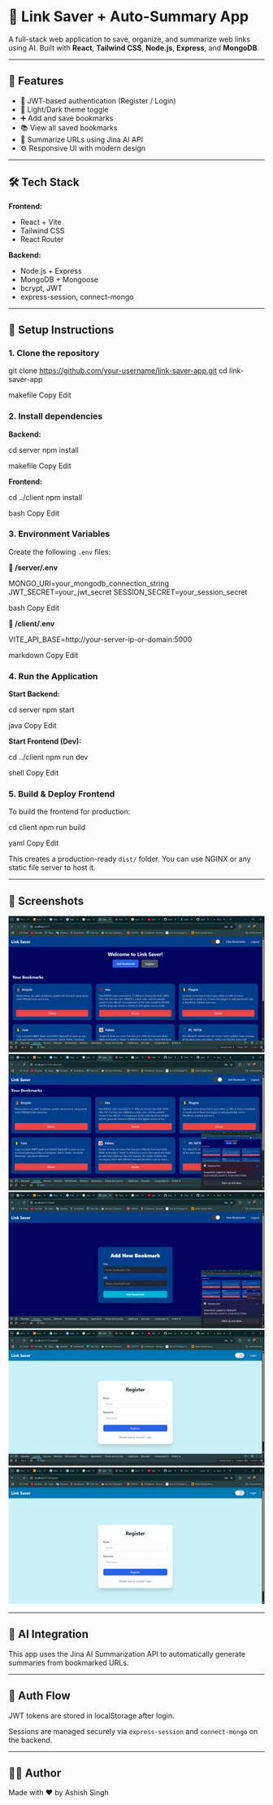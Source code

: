 # 🔖 Link Saver + Auto-Summary App

A full-stack web application to save, organize, and summarize web links using AI. Built with **React**, **Tailwind CSS**, **Node.js**, **Express**, and **MongoDB**.

---

## 🌟 Features

- 🔐 JWT-based authentication (Register / Login)
- 🌙 Light/Dark theme toggle
- ➕ Add and save bookmarks
- 📚 View all saved bookmarks
- 🤖 Summarize URLs using Jina AI API
- ⚙️ Responsive UI with modern design

---

## 🛠️ Tech Stack

**Frontend:**
- React + Vite
- Tailwind CSS
- React Router

**Backend:**
- Node.js + Express
- MongoDB + Mongoose
- bcrypt, JWT
- express-session, connect-mongo

---

## 🚀 Setup Instructions

### 1. Clone the repository

git clone https://github.com/your-username/link-saver-app.git
cd link-saver-app

makefile
Copy
Edit

### 2. Install dependencies

**Backend:**

cd server
npm install

makefile
Copy
Edit

**Frontend:**

cd ../client
npm install

bash
Copy
Edit

### 3. Environment Variables

Create the following `.env` files:

**📁 /server/.env**

MONGO_URI=your_mongodb_connection_string
JWT_SECRET=your_jwt_secret
SESSION_SECRET=your_session_secret

bash
Copy
Edit

**📁 /client/.env**

VITE_API_BASE=http://your-server-ip-or-domain:5000

markdown
Copy
Edit

### 4. Run the Application

**Start Backend:**

cd server
npm start

java
Copy
Edit

**Start Frontend (Dev):**

cd ../client
npm run dev

shell
Copy
Edit

### 5. Build & Deploy Frontend

To build the frontend for production:

cd client
npm run build

yaml
Copy
Edit

This creates a production-ready `dist/` folder. You can use NGINX or any static file server to host it.

---

## 📸 Screenshots

![Image 1](./assets/image1.png)
![Image 2](./assets/image2.png)
![Image 3](./assets/image3.png)
![Image 4](./assets/image4.png)
![Image 5](./assets/image5.png)

---

## 🧠 AI Integration

This app uses the Jina AI Summarization API to automatically generate summaries from bookmarked URLs.

---

## 🔐 Auth Flow

JWT tokens are stored in localStorage after login.

Sessions are managed securely via `express-session` and `connect-mongo` on the backend.

---

## 👨‍💻 Author

Made with ❤️ by Ashish Singh
